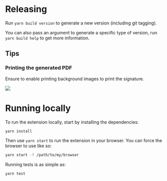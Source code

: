 # Releasing

Run `yarn build version` to generate a new version (including git tagging).

You can also pass an argument to generate a specific type of version, run
`yarn build help` to get more information.

## Tips

### Printing the generated PDF

Ensure to enable printing background images to print the signature.

![](http://i.imgur.com/Bnnoh0Q.png)

# Running locally

To run the extension locally, start by installing the dependencies:

```bash
yarn install
```

Then use `yarn start` to run the extension in your browser. You can force the browser to use like so:

```bash
yarn start -f /path/to/my/browser
```

Running tests is as simple as:

```bash
yarn test
```
